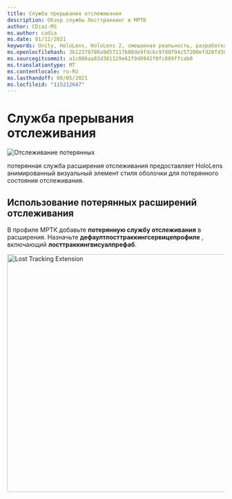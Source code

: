 ```yaml
---
title: Служба прерывания отслеживания
description: Обзор службы Лосттраккинг в МРТК
author: CDiaz-MS
ms.author: cadia
ms.date: 01/12/2021
keywords: Unity, HoloLens, HoloLens 2, смешанная реальность, разработка, MRTK
ms.openlocfilehash: 3b12378780a9d57217b88de9fdcbc97d0f94c57200efd20fd30054b31aee669f
ms.sourcegitcommit: a1c086aa83d381129e62f9d8942f0fc889ffcab0
ms.translationtype: MT
ms.contentlocale: ru-RU
ms.lasthandoff: 08/05/2021
ms.locfileid: "115212647"
---
```

# <a name="lost-tracking-service"></a>Служба прерывания отслеживания

![Отслеживание потерянных](../images/lost-tracking/LostTrackingVisualization.jpg)

потерянная служба расширения отслеживания предоставляет HoloLens анимированный визуальный элемент стиля оболочки для потерянного состояния отслеживания.

## <a name="how-to-use-lost-tracking-extensions"></a>Использование потерянных расширений отслеживания

В профиле МРТК добавьте **потерянную службу отслеживания** в расширения. Назначьте **дефаултлосттраккингсервицепрофиле** , включающий **лосттраккингвисуалпрефаб**.

<img src="../images/lost-tracking/LostTracking_Extensions.png" width="550" alt="Lost Tracking Extension">
